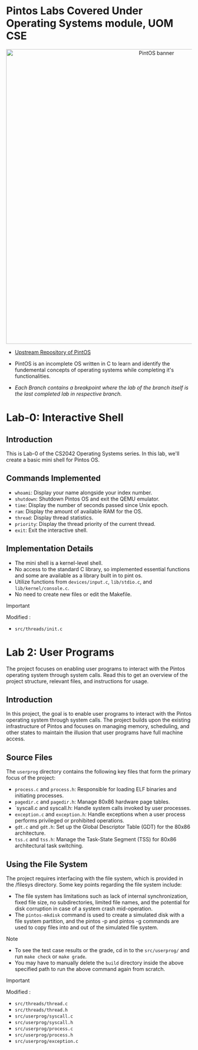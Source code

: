 # Pintos Labs Covered Under Operating Systems module, UOM CSE
<p align="center">
    <picture>
      <source 
        srcset="https://github.com/Chathura-De-Silva/Pint-OS-Labs/blob/master/Banner.png"
        media="(prefers-color-scheme: dark)"
      />
      <img 
        src="https://github.com/Chathura-De-Silva/Pint-OS-Labs/blob/master/Banner.png" 
        alt="PintOS banner"
        width="800"
       />
    </picture>
  </p>

*  [Upstream Repository of PintOS](https://github.com/jhu-cs318/pintos.git)

*  PintOS is an incomplete OS written in C to learn and identify the fundemental concepts of operating systems while completing it's functionalities.
*  _Each Branch contains a breakpoint where the lab of the branch itself is the last completed lab in respective branch._
# Lab-0: Interactive Shell

## Introduction

This is Lab-0 of the CS2042 Operating Systems series. In this lab, we'll create a basic mini shell for Pintos OS.

## Commands Implemented

- `whoami`: Display your name alongside your index number.
- `shutdown`: Shutdown Pintos OS and exit the QEMU emulator.
- `time`: Display the number of seconds passed since Unix epoch.
- `ram`: Display the amount of available RAM for the OS.
- `thread`: Display thread statistics.
- `priority`: Display the thread priority of the current thread.
- `exit`: Exit the interactive shell.

## Implementation Details

- The mini shell is a kernel-level shell.
- No access to the standard C library, so implemented essential functions and some are available as a library built in to pint os.
- Utilize functions from `devices/input.c`, `lib/stdio.c`, and `lib/kernel/console.c`.
- No need to create new files or edit the Makefile.

> [!IMPORTANT]
> Modified :
> * `src/threads/init.c`     
  
# Lab 2: User Programs

The project focuses on enabling user programs to interact with the Pintos operating system through system calls. Read this to get an overview of the project structure, relevant files, and instructions for usage.

## Introduction

In this project, the goal is to enable user programs to interact with the Pintos operating system through system calls. The project builds upon the existing infrastructure of Pintos and focuses on managing memory, scheduling, and other states to maintain the illusion that user programs have full machine access.

## Source Files

The `userprog` directory contains the following key files that form the primary focus of the project:

* `process.c` and `process.h`: Responsible for loading ELF binaries and initiating processes.
* `pagedir.c` and `pagedir.h`: Manage 80x86 hardware page tables.
* `syscall.c and syscall.h: Handle system calls invoked by user processes.
* `exception.c` and `exception.h`: Handle exceptions when a user process performs privileged or prohibited operations.
* `gdt.c` and `gdt.h`: Set up the Global Descriptor Table (GDT) for the 80x86 architecture.
* `tss.c` and `tss.h`: Manage the Task-State Segment (TSS) for 80x86 architectural task switching.

## Using the File System

The project requires interfacing with the file system, which is provided in the /filesys directory. Some key points regarding the file system include:

* The file system has limitations such as lack of internal synchronization, fixed file size, no subdirectories, limited file names, and the potential for disk corruption in case of a system crash mid-operation.
* The `pintos-mkdisk` command is used to create a simulated disk with a file system partition, and the pintos -p and pintos -g commands are used to copy files into and out of the simulated file system.

> [!NOTE]
> * To see the test case results or the grade, cd in to the `src/userprog/` and run `make check` or `make grade`.
> * You may have to manually delete the `build` directory inside the above specified path to run the above command again from scratch.

 > [!IMPORTANT]
> Modified :
> * `src/threads/thread.c`  
> * `src/threads/thread.h`
> *  `src/userprog/syscall.c`
> *  `src/userprog/syscall.h`
> *  `src/userprog/process.c`
> *  `src/userprog/process.h`
> *  `src/userprog/exception.c`


